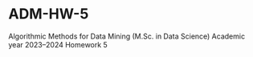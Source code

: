 # ADM-HW-5
Algorithmic Methods for Data Mining (M.Sc. in Data Science) Academic year 2023–2024 Homework 5
